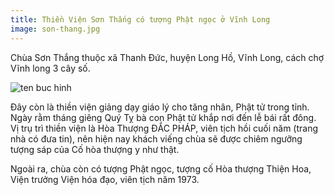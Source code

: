 ```yaml
---
title: Thiền Viện Sơn Thắng có tượng Phật ngọc ở Vĩnh Long
image: son-thang.jpg
---
```


Chùa Sơn Thắng thuộc xã Thanh Đức, huyện Long Hồ, Vĩnh Long, cách chợ Vĩnh long 3 cây số. 

![ten buc hinh](https://giacngo.vn/UserImages/2015/04/20/11/TCPHVL.jpg "ten buc hinh")

Đây còn là thiền viện giảng dạy giáo lý cho tăng nhân, Phật tử trong tỉnh. Ngày rằm tháng giêng Quý Tỵ bà con Phật tử khắp nơi đến lễ bái rất đông. Vị trụ trì thiền viện là Hòa Thượng ĐẮC PHÁP, viên tịch hồi cuối năm (trang nhà có đưa tin), nên hiện nay khách viếng chùa sẽ được chiêm ngưỡng tượng sáp của Cố hòa thượng y như thật. 

Ngoài ra, chùa còn có tượng Phật ngọc, tượng cố Hòa thượng Thiện Hoa, Viện trưởng Viện hóa đạo, viên tịch năm 1973.